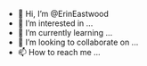 - 👋 Hi, I’m @ErinEastwood
- 👀 I’m interested in ...
- 🌱 I’m currently learning ...
- 💞️ I’m looking to collaborate on ...
- 📫 How to reach me ...

<!---
ErinEastwood/ErinEastwood is a ✨ special ✨ repository because its `README.md` (this file) appears on your GitHub profile.
You can click the Preview link to take a look at your changes.
--->
